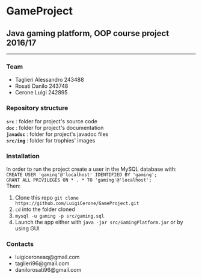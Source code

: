 # GameProject

<h2>Java gaming platform, OOP course project 2016/17</h2>
<hr>
<h3>Team</h3>
<ul>
<li>Taglieri Alessandro 243488 
<li>Rosati Danilo 243748
<li>Cerone Luigi 242895
</ul>

<h3>Repository structure</h3>

<b>`src`</b> : folder for project's source code <br>
<b>`doc`</b> : folder for project's documentation <br>
<b>`javadoc`</b> : folder for project's javadoc files <br>
<b>`src/img`</b> : folder for trophies' images <br>


<h3>Installation</h3>
In order to run the project create a user in the MySQL database with: <br>
<code>CREATE USER 'gaming'@'localhost' IDENTIFIED BY 'gaming';</code> <br>
<code>GRANT ALL PRIVILEGES ON * . * TO 'gaming'@'localhost';</code> <br>
Then: <br>
<ol>
<li>Clone this repo <code>git clone https://github.com/LuigiCerone/GameProject.git</code></li>
<li><code>cd</code> into the folder cloned</li>
<li><code>mysql -u gaming -p src/gaming.sql</code></li>
<li>Launch the app either with <code>java -jar src/GamingPlatform.jar</code> or by using GUI</ol>

<h3>Contacts</h3>
<ul>
<li>luigiceroneaq@gmail.com </li>
<li>taglieri96@gmail.com </li>
<li>danilorosati96@gmail.com </li>
</ul>

